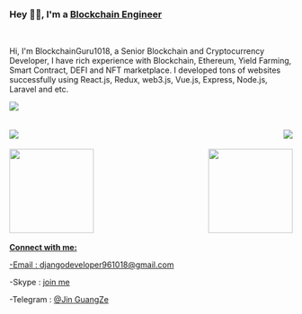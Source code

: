 
### Hey 👋🏽, I'm a [Blockchain Engineer](https://t.me/blockchainGuru1018)  

<br/>

Hi, I'm BlockchainGuru1018, a Senior Blockchain and Cryptocurrency Developer, I have rich experience with Blockchain, Ethereum, Yield Farming, Smart Contract, DEFI and NFT marketplace. I developed tons of websites successfully using React.js, Redux, web3.js, Vue.js, Express, Node.js, Laravel and etc.



<div>
  <a href="https://www.linkedin.com/in/jinguangze/" target="_blank"><img src="https://img.shields.io/badge/-LinkedIn-%230077B5?style=for-the-badge&logo=linkedin&logoColor=white" target="_blank" /> 
</div>
  
<br>
<br>
  
  
<div>
  <img align="left" src="https://visitor-badge.laobi.icu/badge?page_id=blockchainGuru1018.blockchainGuru1018" />
  <img align="right" src="https://img.shields.io/github/followers/blockchainGuru1018?label=Follow&style=social" />
</div>

<br>
<br>
  
<div>
  <img align="left" height="150px" src="https://github-readme-stats.vercel.app/api?username=blockchainGuru1018&show_icons=true&theme=merko&count_private=true" />
  <img align="right" height="150px" src="https://github-readme-stats.vercel.app/api/top-langs/?username=blockchainGuru1018&layout=compact&theme=merko&count_private=true" />
</div>

<br>
<br>
<br>
<br>
<br>
<br>
<br>
<br>
<br>

**Connect with me:**

 -Email : djangodeveloper961018@gmail.com
 
 -Skype : [join me](https://join.skype.com/invite/kzFo7KhcEV00)
 
 -Telegram : [@Jin GuangZe](https://t.me/blockchainGuru1018)

